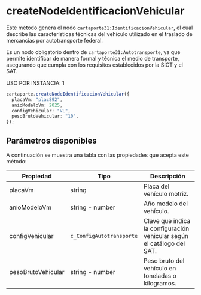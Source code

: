 # createNodeIdentificacionVehicular

Este método genera el nodo `cartaporte31:IdentificacionVehicular`, el cual describe las características técnicas del vehículo utilizado en el traslado de mercancías por autotransporte federal.

Es un nodo obligatorio dentro de `cartaporte31:Autotransporte`, ya que permite identificar de manera formal y técnica el medio de transporte, asegurando que cumpla con los requisitos establecidos por la SICT y el SAT.

USO POR INSTANCIA: 1

```ts
cartaporte.createNodeIdentificacionVehicular({
  placaVm: "plac892",
  anioModeloVm: 2025,
  configVehicular: "VL",
  pesoBrutoVehicular: "10",
});
```

## Parámetros disponibles

A continuación se muestra una tabla con las propiedades que acepta este método:

| Propiedad          | Tipo                     | Descripción                                                            |
| ------------------ | ------------------------ | ---------------------------------------------------------------------- |
| placaVm            | string                   | Placa del vehículo motriz.                                             |
| anioModeloVm       | string - number          | Año modelo del vehículo.                                               |
| configVehicular    | `c_ConfigAutotransporte` | Clave que indica la configuración vehicular según el catálogo del SAT. |
| pesoBrutoVehicular | string - number          | Peso bruto del vehículo en toneladas o kilogramos.                     |

<!-- ## Lista de errores

Vaya a la seccion <a href="/docs/v3.0/validador/lista-de-errores#identificacion-vehicular">`Lista de errores:IdentificacionVehicular`</a> para tener la lista de errores que se puede generar. -->
